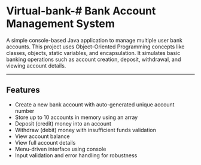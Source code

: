 # Virtual-bank-#  Bank Account Management System

A simple console-based Java application to manage multiple user bank accounts. This project uses Object-Oriented Programming concepts like classes, objects, static variables, and encapsulation. It simulates basic banking operations such as account creation, deposit, withdrawal, and viewing account details.

---

##  Features

- Create a new bank account with auto-generated unique account number
- Store up to 10 accounts in memory using an array
- Deposit (credit) money into an account
- Withdraw (debit) money with insufficient funds validation
- View account balance
- View full account details
- Menu-driven interface using console
- Input validation and error handling for robustness
